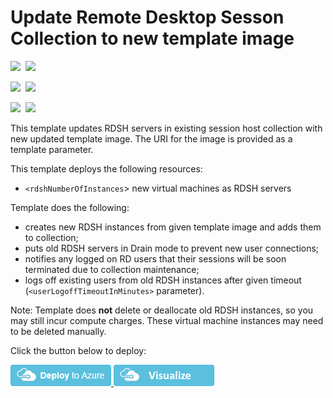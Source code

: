 # Update Remote Desktop Sesson Collection to new template image

<IMG SRC="https://azbotstorage.blob.core.windows.net/badges/rds-update-rdsh-collection/PublicLastTestDate.svg" />&nbsp;
<IMG SRC="https://azbotstorage.blob.core.windows.net/badges/rds-update-rdsh-collection/PublicDeployment.svg" />&nbsp;

<IMG SRC="https://azbotstorage.blob.core.windows.net/badges/rds-update-rdsh-collection/FairfaxLastTestDate.svg" />&nbsp;
<IMG SRC="https://azbotstorage.blob.core.windows.net/badges/rds-update-rdsh-collection/FairfaxDeployment.svg" />&nbsp;

<IMG SRC="https://azbotstorage.blob.core.windows.net/badges/rds-update-rdsh-collection/BestPracticeResult.svg" />&nbsp;
<IMG SRC="https://azbotstorage.blob.core.windows.net/badges/rds-update-rdsh-collection/CredScanResult.svg" />&nbsp;

This template updates RDSH servers in existing session host collection with new updated template image. The URI for the image is provided as a template parameter.

This template deploys the following resources:
+ `<rdshNumberOfInstances`> new virtual machines as RDSH servers

Template does the following:
+ creates new RDSH instances from given template image  and  adds them to collection;
+ puts old  RDSH servers in Drain mode to prevent new user connections;
+ notifies any logged on RD users that their sessions will be soon terminated due to collection maintenance;
+ logs off existing users from old RDSH instances after given timeout (`<userLogoffTimeoutInMinutes>` parameter).

Note: Template does **not** delete or deallocate old RDSH instances, so you may still incur compute charges. These virtual machine instances may need to be deleted manually.

Click the button below to deploy:

<a href="https://portal.azure.com/#create/Microsoft.Template/uri/https%3A%2F%2Fraw.githubusercontent.com%2Fmmarch%2Fazure-quickstart-templates%2Fmaster%2Frds-update-rdsh-collection%2Fazuredeploy.json" target="_blank">
    <img src="https://raw.githubusercontent.com/Azure/azure-quickstart-templates/master/1-CONTRIBUTION-GUIDE/images/deploytoazure.png"/>
</a>
<a href="http://armviz.io/#/?load=https%3A%2F%2Fraw.githubusercontent.com%2Fmmarch%2Fazure-quickstart-templates%2Fmaster%2Frds-update-rdsh-collection%2Fazuredeploy.json" target="_blank">
    <img src="https://raw.githubusercontent.com/Azure/azure-quickstart-templates/master/1-CONTRIBUTION-GUIDE/images/visualizebutton.png"/>
</a>
